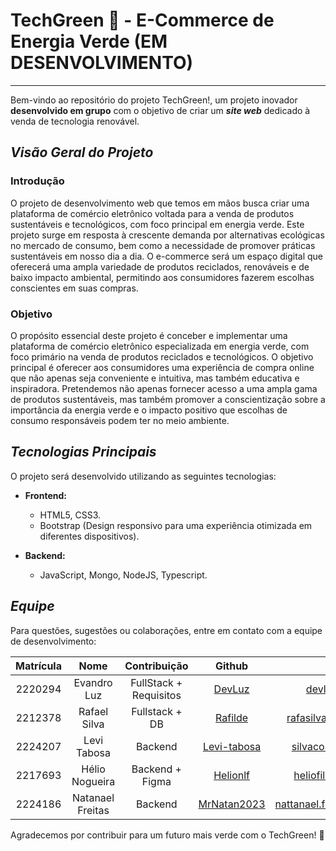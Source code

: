 # TechGreen :seedling: - E-Commerce de Energia Verde (EM DESENVOLVIMENTO)
***

Bem-vindo ao repositório do projeto TechGreen!, um projeto inovador **desenvolvido em grupo** com o objetivo de criar um __*site web*__ dedicado à venda de tecnologia renovável.

## **_Visão Geral do Projeto_**

### Introdução
O projeto de desenvolvimento web que temos em mãos busca criar uma plataforma de comércio eletrônico voltada para a venda de produtos sustentáveis e tecnológicos, com foco principal em energia verde. Este projeto surge em resposta à crescente demanda por alternativas ecológicas no mercado de consumo, bem como a necessidade de promover práticas sustentáveis em nosso dia a dia. O e-commerce será um espaço digital que oferecerá uma ampla variedade de produtos reciclados, renováveis e de baixo impacto ambiental, permitindo aos consumidores fazerem escolhas conscientes em suas compras.

### Objetivo
O propósito essencial deste projeto é conceber e implementar uma plataforma de comércio eletrônico especializada em energia verde, com foco primário na venda de produtos reciclados e tecnológicos. O objetivo principal é oferecer aos consumidores uma experiência de compra online que não apenas seja conveniente e intuitiva, mas também educativa e inspiradora. Pretendemos não apenas fornecer acesso a uma ampla gama de produtos sustentáveis, mas também promover a conscientização sobre a importância da energia verde e o impacto positivo que escolhas de consumo responsáveis podem ter no meio ambiente.

## **_Tecnologias Principais_**

O projeto será desenvolvido utilizando as seguintes tecnologias:

- **Frontend:**
  - HTML5, CSS3.
  - Bootstrap (Design responsivo para uma experiência otimizada em diferentes dispositivos).

- **Backend:**
  - JavaScript, Mongo, NodeJS, Typescript.

## **_Equipe_**

Para questões, sugestões ou colaborações, entre em contato com a equipe de desenvolvimento:

Matrícula | Nome | Contribuição | Github | Email
:---:|:---:|:---:|:---:|:---:
2220294 | Evandro Luz | FullStack + Requisitos | [DevLuz](https://github.com/d3vluz) | devluz@hotmail.com
2212378 | Rafael Silva | Fullstack + DB | [Rafilde](https://github.com/Rafilde) | rafasilva182003@gmail.com
2224207 | Levi Tabosa | Backend | [Levi-tabosa](https://github.com/levi-tabosa) | silvacostaelevi@gmail.com
2217693 | Hélio Nogueira | Backend + Figma | [Helionlf](https://github.com/helionlf) | heliofilhofhnlf@gmail.com
2224186 | Natanael Freitas | Backend | [MrNatan2023](https://github.com/MrNatan2023) | nattanael.freitas2341@gmail.com

Agradecemos por contribuir para um futuro mais verde com o TechGreen! :leaves:

